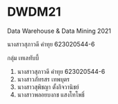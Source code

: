 # DWDM21
Data Warehouse &amp; Data Mining 2021

นางสาวสุภาวดี คำทุย 623020544-6

กลุ่ม เทเลทับบี้
1. นางสาวสุภาวดี คำทุย 623020544-6
2. นางสาวภัทรสร เทพบุตร
3. นางสาวสุพิชญา ตั้งกิจวานิชย์
4. นางสาวพลอยบงกช แสงโทโพธิ์
